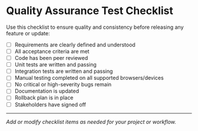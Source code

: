 # Quality Assurance Test Checklist

Use this checklist to ensure quality and consistency before releasing any feature or update:

- [ ] Requirements are clearly defined and understood
- [ ] All acceptance criteria are met
- [ ] Code has been peer reviewed
- [ ] Unit tests are written and passing
- [ ] Integration tests are written and passing
- [ ] Manual testing completed on all supported browsers/devices
- [ ] No critical or high-severity bugs remain
- [ ] Documentation is updated
- [ ] Rollback plan is in place
- [ ] Stakeholders have signed off

---

*Add or modify checklist items as needed for your project or workflow.* 